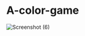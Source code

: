 # A-color-game
![Screenshot (6)](https://user-images.githubusercontent.com/62389526/122641726-b3c51e80-d124-11eb-9cac-869efb8f0cdb.png)
